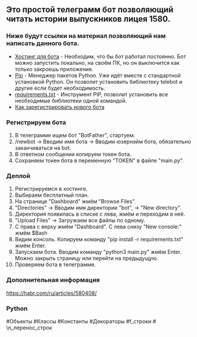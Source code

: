 ## Это простой телеграмм бот позволяющий читать истории выпускников лицея 1580.

### Ниже будут ссылки на материал позволяющий нам написать данного бота.

- [Хостинг для бота](https://www.pythonanywhere.com/) - Необходим, что бы бот работал постоянно. Бот можно запустить локально, на своём ПК, но он выключится как только закроешь приложение.
- [Pip](https://habr.com/ru/companies/productstar/articles/826732/) - Менеджер пакетов Python. Уже идёт вместе с стандартной установкой Python.
    Он позволит установить библиотеку telebot и другие если будет необходимость.
- [requirements.txt](https://dvmn.org/encyclopedia/pip/pip_requirements_txt/) - Инструмент PIP, позволит установить все необходимые библиотеки одной командой.
- [Как зарегистрировать нового бота](https://journal.tinkoff.ru/guide/howto-telegram-bot/)


### Регистрируем бота
1. В телеграмме ищем бот "BotFather", стартуем.
2. /newbot -> Вводим имя бота -> Вводим юзернэйм бота, обязательно заканчиваться на bot.
3. В ответном сообщении копируем токен бота.
4. Сохраняем токен бота в переменную "TOKEN" в файле "main.py".


### Деплой
1. Регистрируемся в хостинге.
2. Выбираем бесплатный план.
3. На странице "Dashboard" жмём  "Browse Files".
4. "Directories" -> Вводим имя директории "bot", -> "New directory".
5. Директория появилась в списке с лева, жмём и переходим в неё.
6. "Upload Files" -> Загружаем все файлы по одному.
7. С права с верху жмём "Dashboard". С лева снизу "New console:" жмём $Bash
8. Видим консоль. Копируем команду "pip install -r requirements.txt" жмём Enter.
9. Запускаем бота. Вводим команду "python3 main.py" жмём Enter. Можно закрыть страницу или перейти на предыдущую.
10. Проверяем бота в телеграмме.

### Дополнительная информация
https://habr.com/ru/articles/580408/


### Python
#Объекты #Классы #Константы #Декораторы #f_строки # \n_перенос_строк


